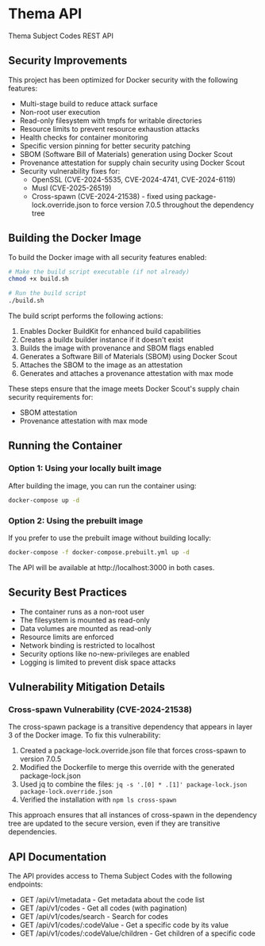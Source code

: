 # Thema API

Thema Subject Codes REST API

## Security Improvements

This project has been optimized for Docker security with the following features:

- Multi-stage build to reduce attack surface
- Non-root user execution
- Read-only filesystem with tmpfs for writable directories
- Resource limits to prevent resource exhaustion attacks
- Health checks for container monitoring
- Specific version pinning for better security patching
- SBOM (Software Bill of Materials) generation using Docker Scout
- Provenance attestation for supply chain security using Docker Scout
- Security vulnerability fixes for:
  - OpenSSL (CVE-2024-5535, CVE-2024-4741, CVE-2024-6119)
  - Musl (CVE-2025-26519)
  - Cross-spawn (CVE-2024-21538) - fixed using package-lock.override.json to force version 7.0.5 throughout the dependency tree

## Building the Docker Image

To build the Docker image with all security features enabled:

```bash
# Make the build script executable (if not already)
chmod +x build.sh

# Run the build script
./build.sh
```

The build script performs the following actions:
1. Enables Docker BuildKit for enhanced build capabilities
2. Creates a buildx builder instance if it doesn't exist
3. Builds the image with provenance and SBOM flags enabled
4. Generates a Software Bill of Materials (SBOM) using Docker Scout
5. Attaches the SBOM to the image as an attestation
6. Generates and attaches a provenance attestation with max mode

These steps ensure that the image meets Docker Scout's supply chain security requirements for:
- SBOM attestation
- Provenance attestation with max mode

## Running the Container

### Option 1: Using your locally built image

After building the image, you can run the container using:

```bash
docker-compose up -d
```

### Option 2: Using the prebuilt image

If you prefer to use the prebuilt image without building locally:

```bash
docker-compose -f docker-compose.prebuilt.yml up -d
```

The API will be available at http://localhost:3000 in both cases.

## Security Best Practices

- The container runs as a non-root user
- The filesystem is mounted as read-only
- Data volumes are mounted as read-only
- Resource limits are enforced
- Network binding is restricted to localhost
- Security options like no-new-privileges are enabled
- Logging is limited to prevent disk space attacks

## Vulnerability Mitigation Details

### Cross-spawn Vulnerability (CVE-2024-21538)

The cross-spawn package is a transitive dependency that appears in layer 3 of the Docker image. To fix this vulnerability:

1. Created a package-lock.override.json file that forces cross-spawn to version 7.0.5
2. Modified the Dockerfile to merge this override with the generated package-lock.json
3. Used jq to combine the files: `jq -s '.[0] * .[1]' package-lock.json package-lock.override.json`
4. Verified the installation with `npm ls cross-spawn`

This approach ensures that all instances of cross-spawn in the dependency tree are updated to the secure version, even if they are transitive dependencies.

## API Documentation

The API provides access to Thema Subject Codes with the following endpoints:

- GET /api/v1/metadata - Get metadata about the code list
- GET /api/v1/codes - Get all codes (with pagination)
- GET /api/v1/codes/search - Search for codes
- GET /api/v1/codes/:codeValue - Get a specific code by its value
- GET /api/v1/codes/:codeValue/children - Get children of a specific code
